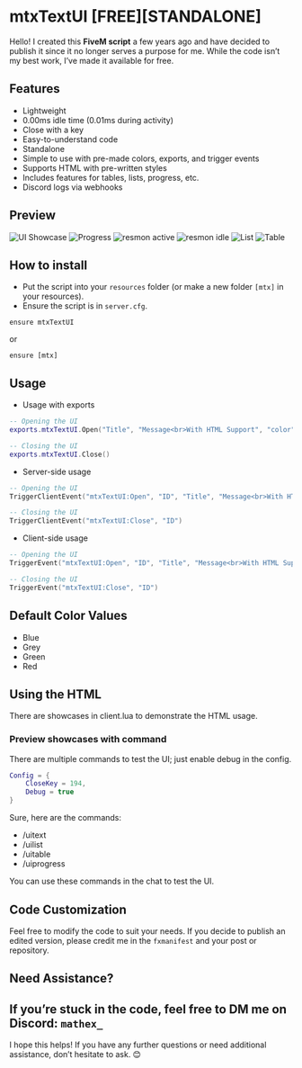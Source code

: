 # mtxTextUI [FREE][STANDALONE]

Hello! I created this **FiveM script** a few years ago and have decided to publish it since it no longer serves a purpose for me. While the code isn’t my best work, I’ve made it available for free.

## Features
* Lightweight
* 0.00ms idle time (0.01ms during activity)
* Close with a key
* Easy-to-understand code
* Standalone
* Simple to use with pre-made colors, exports, and trigger events
* Supports HTML with pre-written styles
* Includes features for tables, lists, progress, etc.
* Discord logs via webhooks

## Preview
![UI Showcase](https://forum-cfx-re.akamaized.net/original/5X/e/8/e/1/e8e1a30b593223eb8f6ed383de3924914003c0f8.jpeg)
![Progress](https://forum-cfx-re.akamaized.net/original/5X/6/3/1/3/6313978d9328a6fac524d9631c828f84a88c83ad.png)
![resmon active](https://forum-cfx-re.akamaized.net/original/5X/3/7/7/b/377b3f094bff5645ab2e8ff3e3898f5a9b451439.png)
![resmon idle](https://forum-cfx-re.akamaized.net/original/5X/1/6/4/a/164af43b9fd86d22411572345cc155ed026675f6.png)
![List](https://forum-cfx-re.akamaized.net/original/5X/e/e/6/2/ee62bdda246b73ebc92ee85123eb054ef7ef0d55.png)
![Table](https://forum-cfx-re.akamaized.net/original/5X/e/3/6/4/e364b4bc0e04f72c0277ca1d0e679efdd6feeb61.png)

## How to install
* Put the script into your `resources` folder (or make a new folder `[mtx]` in your resources).
* Ensure the script is in `server.cfg`.
```
ensure mtxTextUI
```
or
```
ensure [mtx]
```

## Usage
* Usage with exports
```lua
-- Opening the UI
exports.mtxTextUI.Open("Title", "Message<br>With HTML Support", "color")

-- Closing the UI
exports.mtxTextUI.Close()
```
* Server-side usage
```lua
-- Opening the UI
TriggerClientEvent("mtxTextUI:Open", "ID", "Title", "Message<br>With HTML Support", "color")

-- Closing the UI
TriggerClientEvent("mtxTextUI:Close", "ID")
```
* Client-side usage
```lua
-- Opening the UI
TriggerEvent("mtxTextUI:Open", "ID", "Title", "Message<br>With HTML Support", "color")

-- Closing the UI
TriggerEvent("mtxTextUI:Close", "ID")
```
## Default Color Values

* Blue
* Grey
* Green
* Red

## Using the HTML
There are showcases in client.lua to demonstrate the HTML usage.

### Preview showcases with command
There are multiple commands to test the UI; just enable debug in the config.
```lua
Config = {
    CloseKey = 194,
    Debug = true
}
```
Sure, here are the commands:

* /uitext
* /uilist
* /uitable
* /uiprogress

You can use these commands in the chat to test the UI.
## Code Customization

Feel free to modify the code to suit your needs. If you decide to publish an edited version, please credit me in the `fxmanifest` and your post or repository.

## Need Assistance?

If you’re stuck in the code, feel free to DM me on Discord: `mathex_`
---

I hope this helps! If you have any further questions or need additional assistance, don’t hesitate to ask. 😊
